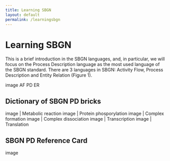 ```yaml
---
title: Learning SBGN
layout: default
permalink: /learningsbgn
---
```


# Learning SBGN

<p>This is a brief introduction in the SBGN languages, and, in particular, we will focus on the Process Description language as the most used language of the SBGN standard. There are 3 languages in SBGN: Activity Flow, Process Description and Entity Relation (Figure 1).</p>

<p>image AF PD ER</p>

## Dictionary of SBGN PD bricks

image | Metabolic reaction
image | Protein phosporylation
image | Complex formation
image | Complex dissociation
image | Transcription
image | Translation

## SBGN PD Reference Card

image
